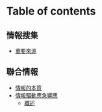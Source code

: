 # Table of contents

## 情報搜集 <a href="#intelligence_collection" id="intelligence_collection"></a>

* [重要來源](README.md)

## 聯合情報 <a href="#joint-intelligence" id="joint-intelligence"></a>

* [情報的本質](<README (1).md>)
* [情報驅動應急響應](joint-intelligence/intelligence-driven-incident-response/README.md)
  * [概述](joint-intelligence/intelligence-driven-incident-response/introduction.md)

